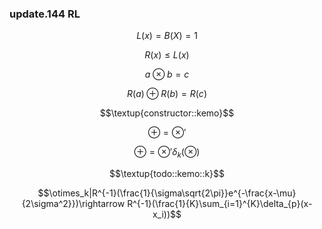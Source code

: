 ### update.144 RL 

$$L(x)=B(X)=1$$

$$R(x)\le L(x)$$

$$a\otimes b=c$$

$$R(a)\oplus R(b) = R(c)$$


$$\textup{constructor::kemo}$$

$$\oplus=\otimes'$$

$$\oplus=\otimes'\delta_k(\otimes)$$


$$\textup{todo::kemo::k}$$

$$\otimes_k|R^{-1}(\frac{1}{\sigma\sqrt{2\pi}}e^{-\frac{x-\mu}{2\sigma^2}})\rightarrow R^{-1}(\frac{1}{K}\sum_{i=1}^{K}\delta_{p}(x-x_i))$$




